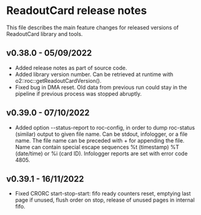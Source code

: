 # ReadoutCard release notes

This file describes the main feature changes for released versions of ReadoutCard library and tools.

## v0.38.0 - 05/09/2022
- Added release notes as part of source code.
- Added library version number. Can be retrieved at runtime with o2::roc::getReadoutCardVersion().
- Fixed bug in DMA reset. Old data from previous run could stay in the pipeline if previous process was stopped abruptly. 

## v0.39.0 - 07/10/2022
- Added option --status-report to roc-config, in order to dump roc-status (similar) output to given file name. Can be stdout, infologger, or a file name. The file name can be preceded with + for appending the file. Name can contain special escape sequences %t (timestamp) %T (date/time) or %i (card ID). Infologger reports are set with error code 4805.

## v0.39.1 - 16/11/2022
- Fixed CRORC start-stop-start: fifo ready counters reset, emptying last page if unused, flush order on stop, release of unused pages in internal fifo.
